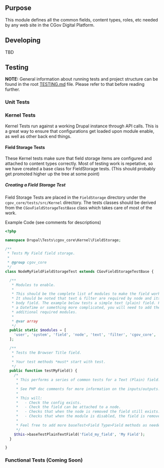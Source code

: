 ## Purpose
This module defines all the common fields, content types, roles, etc needed by any web site in the CGov Digital Platform.

## Developing
TBD

## Testing
**NOTE:** General information about running tests and project structure can be found in the root [TESTING.md](../../../../../../../TESTING.md) file. Please refer to that before reading further.

### Unit Tests

### Kernel Tests
Kernel Tests run against a working Drupal instance through API calls. This is a great way to ensure that configurations get loaded upon module enable, as well as other back end things.

#### Field Storage Tests
These Kernel tests make sure that field storage items are configured and attached to content types correctly. Most of testing work is repetative, so we have created a base class for FieldStorage tests. (This should probably get promoted higher up the tree at some point)

##### Creating a Field Storage Test

Field Storage Tests are placed in the `FieldStorage` directory under the `cgov_core/tests/src/Kernel` directory. The tests classes should be derived from the `CGovFieldStorageTestBase` class which takes care of most of the work.

Example Code (see comments for descriptions)
```php
<?php

namespace Drupal\Tests\cgov_core\Kernel\FieldStorage;

/**
 * Tests My Field field storage.
 *
 * @group cgov_core
 */
class NodeMyFieldFieldStorageTest extends CGovFieldStorageTestBase {

  /**
   * Modules to enable.
   *
   * This should be the complete list of modules to make the field work.
   * It should be noted that text & filter are required by node and its
   * body field. The example below tests a simple text (plain) field. For
   * a DateTime or something more complicated, you will need to add the
   * additional required modules.
   *
   * @var array
   */
  public static $modules = [
    'user', 'system', 'field', 'node', 'text', 'filter', 'cgov_core',
  ];

  /**
   * Tests the Browser Title field.
   *
   * Your test methods *must* start with test.
   */
  public function testMyField() {
    /*
     * This performs a series of common tests for a Text (Plain) field.
     *
     * See PHP doc comments for more information on the inputs/outputs.
     *
     * This will:
     *   - Check the config exists.
     *   - Check the field can be attached to a node.
     *   - Checks that when the node is removed the field still exists.
     *   - Checks that when the module is disabled, the field is removed.
     *
     * Feel free to add more baseTest<Field Type>Field methods as needed.
     */
    $this->baseTestPlainTextField('field_my_field', 'My Field');
  }

}
```


### Functional Tests (Coming Soon)

